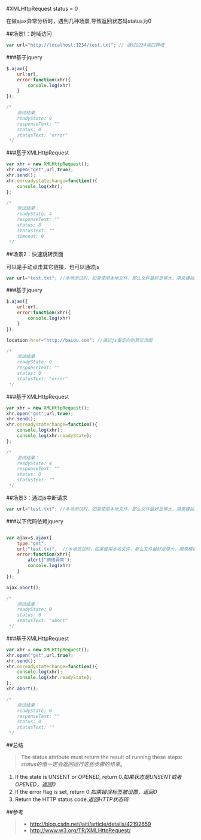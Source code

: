 #XMLHttpRequest status = 0

在做ajax异常分析时，遇到几种场景,导致返回状态码status为0

##场景1：跨域访问

````js
var url="http://localhost:1234/test.txt"; // 通过1234端口跨域
````

###基于jquery

````js
$.ajax({
	url:url, 
	error:function(xhr){
		console.log(xhr)
	}
});

/*
	测试结果
	readyState: 0
	responseText: ""
	status: 0
	statusText: "error"
 */

````

###基于XMLHttpRequest

````js
var xhr = new XMLHttpRequest();
xhr.open("get",url,true);
xhr.send();
xhr.onreadystatechange=function(){
    console.log(xhr);
};

/*
	测试结果：
	readyState: 4
	responseText: ""
	status: 0
	statusText: ""
	timeout: 0
 */
````

##场景2：快速跳转页面

可以是手动点击其它链接，也可以通过js

````js
var url="test.txt"; //本地测试时，如果使用本地文件，那么文件最好足够大，用来模拟网络延时
````

###基于jquery

````js
$.ajax({
	url:url,  
	error:function(xhr){
		console.log(xhr)
	}
});

location.href="http://baidu.com"; //通过js重定向到其它页面

/*
 	测试结果
 	readyState: 0
 	responseText: ""
 	status: 0
 	statusText: "error"
 */

````
###基于XMLHttpRequest

````js
var xhr = new XMLHttpRequest();
xhr.open("get",url,true);
xhr.send();
xhr.onreadystatechange=function(){
    console.log(xhr);
    console.log(xhr.readyState);
};

/*
	测试结果：
 	readyState: 4
	responseText: ""
 	status: 0
 	statusText: ""
 */
````


##场景3：通过js中断请求

````js
var url="test.txt"; //本地测试时，如果使用本地文件，那么文件最好足够大，用来模拟网络延时
````

###以下代码依赖jquery

````js

var ajax=$.ajax({
	type:"get",
	url:"test.txt",  //本地测试时，如果使用本地文件，那么文件最好足够大，用来模拟网络延时
	error:function(xhr){
		alert("网络异常");
		console.log(xhr)
	}
});

ajax.abort();

/*
	测试结果：
	readyState: 0
	status: 0
	statusText: "abort"
 */
````

###基于XMLHttpRequest

````js
var xhr = new XMLHttpRequest();
xhr.open("get",url,true);
xhr.send();
xhr.onreadystatechange=function(){
    console.log(xhr);
    console.log(xhr.readyState);
};
xhr.abort();

/*
	测试结果：
	readyState: 0
	responseText: ""
	status: 0
 	statusText: ""
 */
````

##总结

>The status attribute must return the result of running these steps:
>*status的值一定会返回运行这些步骤的结果*。

>
1. If the state is UNSENT or OPENED, return 0.*如果状态是UNSENT或者OPENED，返回0*
2. If the error flag is set, return 0.*如果错误标签被设置，返回0*
3. Return the HTTP status code.*返回HTTP状态码*

##参考

>+ http://blog.csdn.net/iaiti/article/details/42192659
>+ http://www.w3.org/TR/XMLHttpRequest/



